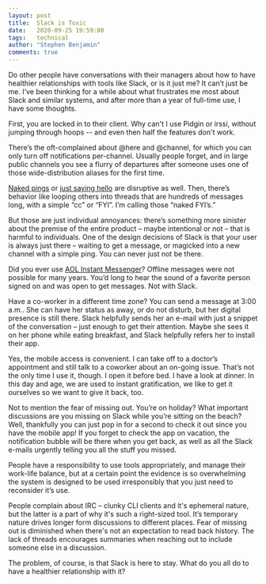 ```yaml
---
layout: post
title:  Slack is Toxic
date:   2020-09-25 19:59:00
tags:   technical
author: "Stephen Benjamin"
comments: true
---
```


Do other people have conversations with their managers about how to have
healthier relationships with tools like Slack, or is it just me? It
can’t just be me. I’ve been thinking for a while about what frustrates
me most about Slack and similar systems, and after more than a year of
full-time use, I have some thoughts.

First, you are locked in to their client. Why can't I use Pidgin or
irssi, without jumping through hoops -- and even then half the features
don't work.

There’s the oft-complained about @here and @channel, for which you can
only turn off notifications per-channel. Usually people forget, and in
large public channels you see a flurry of departures after someone uses
one of those wide-distribution aliases for the first time.

[Naked pings](https://blogs.gnome.org/markmc/2014/02/20/naked-pings/) or
[just saying hello](https://www.nohello.com/) are disruptive as well.
Then, there’s behavior like looping others into threads that are
hundreds of messages long, with a simple “cc” or “FYI”.  I’m calling
those “naked FYI’s.”

But those are just individual annoyances: there’s something more
sinister about the premise of the entire product –  maybe intentional or not –
that is harmful to individuals. One of the design decisions of Slack is
that your user is always just there – waiting to get a message, or
magicked into a new channel with a simple ping. You can never just not
be there.

Did you ever use [AOL Instant Messenger](https://en.wikipedia.org/wiki/AIM_(software))? Offline
messages were not possible for many years. You’d long to hear the sound
of a favorite person signed on and was open to get messages. Not with
Slack.

Have a co-worker in a different time zone? You can send a message at 3:00
a.m..  She can have her status as away, or do not disturb, but her
digital presence is still there. Slack helpfully sends her an e-mail
with just a snippet of the conversation – just enough to get their
attention.  Maybe she sees it on her phone while eating breakfast, and
Slack helpfully refers her to install their app.

Yes, the mobile access is convenient. I can take off to a doctor’s
appointment and still talk to a coworker about an on-going issue.
That’s not the only time I use it, though. I open it before bed. I have
a look at dinner. In this day and age, we are used to instant
gratification, we like to get it ourselves so we want to give it back,
too.

Not to mention the fear of missing out.  You’re on holiday? What
important discussions are you missing on Slack while you’re sitting on
the beach? Well, thankfully you can just pop in for a second to check it
out since you have the mobile app! If you forget to check the app on
vacation, the notification bubble will be there when you get back, as
well as all the Slack e-mails urgently telling you all the stuff you
missed.

People have a responsibility to use tools appropriately, and manage
their work-life balance, but at a certain point the evidence is so
overwhelming the system is designed to be used irresponsibly that you
just need to reconsider it’s use.

People complain about IRC – clunky CLI clients and it's ephemeral nature, but
the latter is a part of why it's such a right-sized tool. It’s temporary
nature drives longer form discussions to different places. Fear of missing
out is diminished when there's not an expectation to read back history. The lack
of threads encourages summaries when reaching out to include someone
else in a discussion.

The problem, of course, is that Slack is here to stay. What do you all
do to have a healthier relationship with it?
